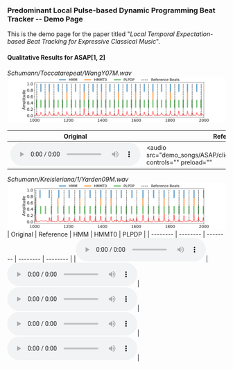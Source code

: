 ### Predominant Local Pulse-based Dynamic Programming Beat Tracker -- Demo Page

This is the demo page for the paper titled
"*Local Temporal Expectation-based Beat Tracking for Expressive Classical Music*".


#### Qualitative Results for ASAP[1, 2]

*Schumann/Toccatarepeat/WangY07M.wav*
![](/demo_songs/ASAP/plot_ASAP_s10_e20_WangY07M.png)


| Original | Reference | HMM | HMMT0 | PLPDP | 
| -------- | -------- | -------- | -------- | -------- |
|<audio src="demo_songs/ASAP/s10_e20_WangY07M.wav" controls="" preload=""></audio> |<audio src="demo_songs/ASAP/click_ref_s10_e20_WangY07M" controls="" preload=""</audio> |<audio src="demo_songs/ASAP/click_HMM_s10_e20_WangY07M" controls="" preload=""></audio>|<audio src="demo_songs/ASAP/click_HMMT0_s10_e20_WangY07M" controls="" preload=""></audio>|<audio src="demo_songs/ASAP/click_PLPDP_s10_e20_WangY07M" controls="" preload=""></audio>|

*Schumann/Kreisleriana/1/Yarden09M.wav*
![](/demo_songs/ASAP/plot_ASAP_s10_e20_Yarden09M.png)
| Original | Reference | HMM | HMMT0 | PLPDP | 
| -------- | -------- | -------- | -------- | -------- |
|<audio src="demo_songs/ASAP/s10_e20_WangY07M.wav" controls="" preload=""></audio>|<audio src="demo_songs/ASAP/click_ref_s10_e20_WangY07M" controls="" preload=""></audio>|<audio src="demo_songs/ASAP/click_HMM_s10_e20_WangY07M" controls="" preload=""></audio>|<audio src="demo_songs/ASAP/click_HMMT0_s10_e20_WangY07M" controls="" preload=""></audio>|<audio src="demo_songs/ASAP/click_PLPDP_s10_e20_WangY07M" controls="" preload=""></audio>|
